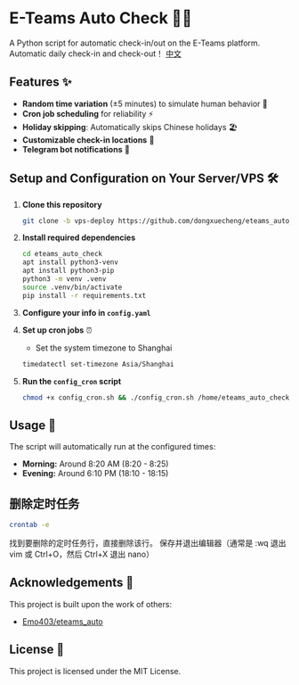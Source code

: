 # E-Teams Auto Check 👨‍💻

A Python script for automatic check-in/out on the E-Teams platform. Automatic daily check-in and check-out！
[中文](README_zh.md)

## Features ✨

- **Random time variation** (±5 minutes) to simulate human behavior 🎲
- **Cron job scheduling** for reliability ⚡
- **Holiday skipping**: Automatically skips Chinese holidays 🏖️
- **Customizable check-in locations** 📍
- **Telegram bot notifications** 📲


## Setup and Configuration on Your Server/VPS 🛠️

1. **Clone this repository**
   ```bash
   git clone -b vps-deploy https://github.com/dongxuecheng/eteams_auto_check.git
   ```

2. **Install required dependencies**
   ```bash
   cd eteams_auto_check
   apt install python3-venv
   apt install python3-pip
   python3 -m venv .venv  
   source .venv/bin/activate
   pip install -r requirements.txt
   ```

3. **Configure your info in `config.yaml`**

4. **Set up cron jobs** ⏰
   - Set the system timezone to Shanghai
   ```bash
   timedatectl set-timezone Asia/Shanghai
   ```

5. **Run the `config_cron` script**
   ```bash
   chmod +x config_cron.sh && ./config_cron.sh /home/eteams_auto_check
   ```

## Usage 📝

The script will automatically run at the configured times:
- **Morning:** Around 8:20 AM (8:20 - 8:25)
- **Evening:** Around 6:10 PM (18:10 - 18:15)

## 删除定时任务
 ```bash
crontab -e
 ```
找到要删除的定时任务行，直接删除该行。
保存并退出编辑器（通常是 :wq 退出 vim 或 Ctrl+O，然后 Ctrl+X 退出 nano）

## Acknowledgements 🙏

This project is built upon the work of others:
- [Emo403/eteams_auto](https://github.com/Emo403/eteams_auto)

## License 📄

This project is licensed under the MIT License.
